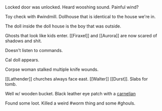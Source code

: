 Locked door was unlocked. Heard wooshing sound. Painful wind?

Toy check with #windmill. Dollhouse that is identical to the house we're in.

The doll inside the doll house is the boy that was outside.

Ghosts that look like kids enter. [[Firaxel]] and [[Aurora]] are now scared of shadows and shit.

Doesn't listen to commands.

Cal doll appears.

Corpse woman stalked multiple knife wounds.

[[Lathender]] churches always face east. [[Walter]] [[Durst]]. Slabs for tomb.

Well w/ wooden bucket. Black leather eye patch with a [carnelian](https://www.dndbeyond.com/equipment/carnelian)

Found some loot.
Killed a weird #worm thing and some #ghouls.

